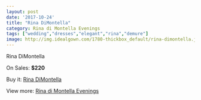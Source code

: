 ```yaml
---
layout: post
date: '2017-10-24'
title: "Rina DiMontella"
category: Rina di Montella Evenings
tags: ["wedding","dresses","elegant","rina","demure"]
image: http://img.idealgown.com/1780-thickbox_default/rina-dimontella.jpg
---
```

Rina DiMontella

On Sales: **$220**
<a href="https://www.idealgown.com/en/rina-di-montella-evenings/833-rina-dimontella.html"><amp-img layout="responsive" width="600" height="600" src="//img.idealgown.com/1780-thickbox_default/rina-dimontella.jpg" alt="Rina DiMontella 0" /></a>

Buy it: [Rina DiMontella](https://www.idealgown.com/en/rina-di-montella-evenings/833-rina-dimontella.html "Rina DiMontella")

View more: [Rina di Montella Evenings](https://www.idealgown.com/en/10-rina-di-montella-evenings "Rina di Montella Evenings")